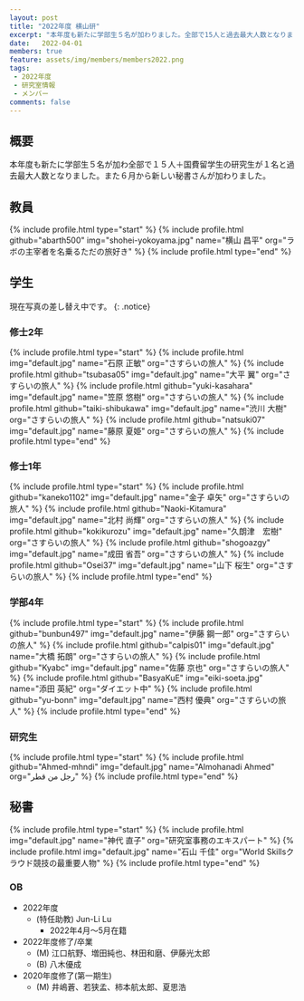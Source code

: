 ```yaml
---
layout: post
title: "2022年度 横山研"
excerpt: "本年度も新たに学部生５名が加わりました。全部で15人と過去最大人数となりました。"
date:   2022-04-01
members: true
feature: assets/img/members/members2022.png
tags: 
 - 2022年度
 - 研究室情報
 - メンバー
comments: false
---
```

## 概要

本年度も新たに学部生５名が加わ全部で１５人＋国費留学生の研究生が１名と過去最大人数となりました。また６月から新しい秘書さんが加わりました。<br>

## 教員

{% include profile.html type="start" %}
    {% include profile.html github="abarth500" img="shohei-yokoyama.jpg" name="横山 昌平" org="ラボの主宰者を名乗るただの旅好き" %}
{% include profile.html type="end" %}

## 学生

現在写真の差し替え中です。
{: .notice}

### 修士2年

{% include profile.html type="start" %}
    {% include profile.html img="default.jpg" name="石原 正敏" org="さすらいの旅人" %}
    {% include profile.html github="tsubasa05" img="default.jpg" name="大平 翼" org="さすらいの旅人" %}
    {% include profile.html github="yuki-kasahara" img="default.jpg" name="笠原 悠樹" org="さすらいの旅人" %}
    {% include profile.html github="taiki-shibukawa" img="default.jpg" name="渋川 大樹" org="さすらいの旅人" %}
    {% include profile.html github="natsuki07" img="default.jpg" name="藤原 夏姫" org="さすらいの旅人" %}
{% include profile.html type="end" %}
### 修士1年

{% include profile.html type="start" %}
    {% include profile.html github="kaneko1102" img="default.jpg" name="金子 卓矢" org="さすらいの旅人" %}
    {% include profile.html github="Naoki-Kitamura" img="default.jpg" name="北村 尚輝" org="さすらいの旅人" %}
    {% include profile.html github="kokikurozu" img="default.jpg" name="久朗津　宏樹" org="さすらいの旅人" %}
    {% include profile.html github="shogoazgy" img="default.jpg" name="成田 省吾" org="さすらいの旅人" %}
    {% include profile.html github="Osei37" img="default.jpg" name="山下 桜生" org="さすらいの旅人" %}
{% include profile.html type="end" %}

### 学部4年

{% include profile.html type="start" %}
    {% include profile.html github="bunbun497" img="default.jpg" name="伊藤 鋼一郎" org="さすらいの旅人" %}
    {% include profile.html github="calpis01" img="default.jpg" name="大橋 拓朗" org="さすらいの旅人" %}
    {% include profile.html github="Kyabc" img="default.jpg" name="佐藤 京也" org="さすらいの旅人" %}
    {% include profile.html github="BasyaKuE" img="eiki-soeta.jpg" name="添田 英紀" org="ダイエット中" %}
    {% include profile.html github="yu-bonn" img="default.jpg" name="西村 優典" org="さすらいの旅人" %}
{% include profile.html type="end" %}

### 研究生

{% include profile.html type="start" %}
    {% include profile.html github="Ahmed-mhndi" img="default.jpg" name="Almohanadi Ahmed" org="رجل من قطر" %}
{% include profile.html type="end" %}

## 秘書

{% include profile.html type="start" %}
    {% include profile.html img="default.jpg" name="神代 直子" org="研究室事務のエキスパート" %}
    {% include profile.html img="default.jpg" name="石山 千佳" org="World Skillsクラウド競技の最重要人物" %}
{% include profile.html type="end" %}

### OB

* 2022年度
    * (特任助教) Jun-Li Lu
        * 2022年4月～5月在籍
* 2022年度修了/卒業
    * (M) 江口航野、増田純也、林田和磨、伊藤光太郎
    * (B) 八木優成
* 2020年度修了(第一期生)
    * (M) 井嶋蒼、若狭孟、柿本航太郎、夏思浩
